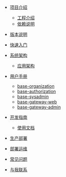 * [项目介绍](README.md)
    * [工程介绍](introduction/README.md)
    * [依赖说明](introduction/dependencies.md)

* [版本说明](base/VERSONS.md)

* [快速入门](baseapp/QUICKSTART.md)

* [系统架构](architecture/README.md)
  * [应用架构](architecture/APPLICATION.md)

* [用户手册](manual/README.md)
  - [base-organization]()
  - [base-authorization]()
  - [base-sysadmin]()
  - [base-gateway-web]()
  - [base-gateway-admin]()

* [开发指南](develop/README.md)
  - [使用文档]()

* [生产部署]()

* [部署运维](baseapp/deploy.md)

* [常见问题](base/QUESTION.md)

* [与我联系](CONTACT.md)
